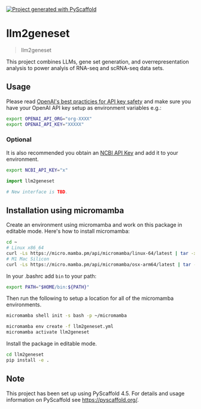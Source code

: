 <!-- These are examples of badges you might want to add to your README:
     please update the URLs accordingly

[![Built Status](https://api.cirrus-ci.com/github/<USER>/llm2geneset.svg?branch=main)](https://cirrus-ci.com/github/<USER>/llm2geneset)
[![ReadTheDocs](https://readthedocs.org/projects/llm2geneset/badge/?version=latest)](https://llm2geneset.readthedocs.io/en/stable/)
[![Coveralls](https://img.shields.io/coveralls/github/<USER>/llm2geneset/main.svg)](https://coveralls.io/r/<USER>/llm2geneset)
[![PyPI-Server](https://img.shields.io/pypi/v/llm2geneset.svg)](https://pypi.org/project/llm2geneset/)
[![Conda-Forge](https://img.shields.io/conda/vn/conda-forge/llm2geneset.svg)](https://anaconda.org/conda-forge/llm2geneset)
[![Monthly Downloads](https://pepy.tech/badge/llm2geneset/month)](https://pepy.tech/project/llm2geneset)
[![Twitter](https://img.shields.io/twitter/url/http/shields.io.svg?style=social&label=Twitter)](https://twitter.com/llm2geneset)
-->

[![Project generated with PyScaffold](https://img.shields.io/badge/-PyScaffold-005CA0?logo=pyscaffold)](https://pyscaffold.org/)

# llm2geneset

> llm2geneset

This project combines LLMs, gene set generation, and overrepresentation analysis
to power analyis of RNA-seq and scRNA-seq data sets.

## Usage

Please read
[OpenAI's best practicies for API key safety](https://help.openai.com/en/articles/5112595-best-practices-for-api-key-safety)
and make sure you have your OpenAI API key setup as
environment variables e.g.:

```bash
export OPENAI_API_ORG="org-XXXX"
export OPENAI_API_KEY="XXXXX"
```

### Optional
It is also recommended you obtain an [NCBI API Key](https://ncbiinsights.ncbi.nlm.nih.gov/2017/11/02/new-api-keys-for-the-e-utilities/)
and add it to your environment.

```bash
export NCBI_API_KEY="x"
```

```python
import llm2geneset

# New interface is TBD.
```

## Installation using micromamba

Create an environment using micromamba and work on this package in editable
mode. Here's how to install micromamba:

```bash
cd ~
# Linux x86_64
curl -Ls https://micro.mamba.pm/api/micromamba/linux-64/latest | tar -xvj bin/micromamba
# M1 Mac Silicon
curl -Ls https://micro.mamba.pm/api/micromamba/osx-arm64/latest | tar -xvj bin/micromamba
```

In your .bashrc add `bin` to your path:

```bash
export PATH="$HOME/bin:${PATH}"
```

Then run the following to setup a location for all of the micromamba environments.

```bash
micromamba shell init -s bash -p ~/micromamba
```

```bash
micromamba env create -f llm2geneset.yml
micromamba activate llm2geneset
```

Install the package in editable mode.

```bash
cd llm2geneset
pip install -e .
```


<!-- pyscaffold-notes -->

## Note

This project has been set up using PyScaffold 4.5. For details and usage
information on PyScaffold see https://pyscaffold.org/.
